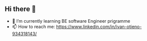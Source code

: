 ## Hi there 👋

- 🌱 I’m currently learning BE software Engineer prigramme
- 📫 How to reach me: https://www.linkedin.com/in/ivan-otieno-934318143/
